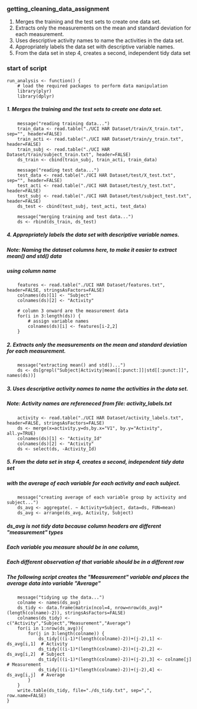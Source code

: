 ### getting_cleaning_data_assignment

1. Merges the training and the test sets to create one data set.
2. Extracts only the measurements on the mean and standard deviation for each measurement.
3. Uses descriptive activity names to name the activities in the data set.
4. Appropriately labels the data set with descriptive variable names.
5. From the data set in step 4, creates a second, independent tidy data set

### start of script
	run_analysis <- function() {
		# load the required packages to perform data manipulation
	    library(plyr)
	    library(dplyr)
    
##### 1. Merges the training and the test sets to create one data set.
	    
		message("reading training data...")
	    train_data <- read.table("./UCI HAR Dataset/train/X_train.txt", sep="", header=FALSE)
	    train_acti <- read.table("./UCI HAR Dataset/train/y_train.txt", header=FALSE)
	    train_subj <- read.table("./UCI HAR Dataset/train/subject_train.txt", header=FALSE)
	    ds_train <- cbind(train_subj, train_acti, train_data)
	    
	    message("reading test data...")
	    test_data <- read.table("./UCI HAR Dataset/test/X_test.txt", sep="", header=FALSE)
	    test_acti <- read.table("./UCI HAR Dataset/test/y_test.txt", header=FALSE)
	    test_subj <- read.table("./UCI HAR Dataset/test/subject_test.txt", header=FALSE)
	    ds_test <- cbind(test_subj, test_acti, test_data)
	    
	    message("merging training and test data...")
	    ds <- rbind(ds_train, ds_test)
	    
##### 4. Appropriately labels the data set with descriptive variable names.
##### Note: Naming the dataset columns here, to make it easier to extract mean() and std() data
#####       using column name
	    
		features <- read.table("./UCI HAR Dataset/features.txt", header=FALSE, stringsAsFactors=FALSE)
	    colnames(ds)[1] <- "Subject"
	    colnames(ds)[2] <- "Activity"
	    
		# column 3 onward are the measurement data
		for(i in 3:length(ds)) {
	        # assign variable names
	        colnames(ds)[i] <- features[i-2,2]
	    }
	    
##### 2. Extracts only the measurements on the mean and standard deviation for each measurement.
	    message("extracting mean() and std()...")
	    ds <- ds[grepl("Subject|Activity|mean[[:punct:]]|std[[:punct:]]", names(ds))]
	
##### 3. Uses descriptive activity names to name the activities in the data set.
##### Note: Activity names are refereneced from file: activity_labels.txt
	    
		activity <- read.table("./UCI HAR Dataset/activity_labels.txt", header=FALSE, stringsAsFactors=FALSE)
	    ds <- merge(x=activity,y=ds,by.x="V1", by.y="Activity", all.y=TRUE)
	    colnames(ds)[1] <- "Activity_Id"
	    colnames(ds)[2] <- "Activity"
	    ds <- select(ds, -Activity_Id)
	    
##### 5. From the data set in step 4, creates a second, independent tidy data set 
#####    with the average of each variable for each activity and each subject.
	    
		message("creating average of each variable group by activity and subject...")
	    ds_avg <- aggregate(. ~ Activity+Subject, data=ds, FUN=mean)
	    ds_avg <- arrange(ds_avg, Activity, Subject)
	
##### ds_avg is not tidy data because column headers are different "measurement" types
##### Each variable you measure should be in one column, 
##### Each different observation of that variable should be in a different row
##### The following script creates the "Measurement" variable and places the average data into variable "Average"
		
	    message("tidying up the data...")
		colname <- names(ds_avg)
	    ds_tidy <- data.frame(matrix(ncol=4, nrow=nrow(ds_avg)*(length(colname)-2)), stringsAsFactors=FALSE)
	    colnames(ds_tidy) <- c("Activity","Subject","Measurement","Average")
	    for(i in 1:nrow(ds_avg)){
	        for(j in 3:length(colname)) {
	            ds_tidy[((i-1)*(length(colname)-2))+(j-2),1] <- ds_avg[i,1]  # Activity
	            ds_tidy[((i-1)*(length(colname)-2))+(j-2),2] <- ds_avg[i,2]  # Subject
	            ds_tidy[((i-1)*(length(colname)-2))+(j-2),3] <- colname[j]  # Measurement
				ds_tidy[((i-1)*(length(colname)-2))+(j-2),4] <- ds_avg[i,j]  # Average
	        }
	    }
	    write.table(ds_tidy, file="./ds_tidy.txt", sep=",", row.name=FALSE)
	}
